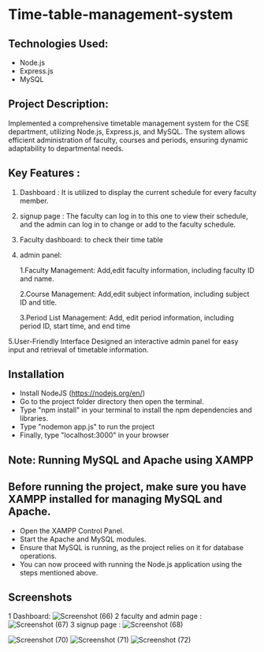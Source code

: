 # Time-table-management-system

## Technologies Used:
- Node.js
- Express.js
- MySQL
## Project Description:
Implemented a comprehensive timetable management system for the CSE department, utilizing Node.js, Express.js, and MySQL. The system allows efficient administration of faculty, courses and periods, ensuring dynamic adaptability to departmental needs.

## Key Features :
1. Dashboard :
   It is utilized to display the current schedule for every faculty member.
2. signup page :
    The faculty can log in to this one to view their schedule, and the admin can log in to change or add to the faculty schedule.
3. Faculty dashboard:
    to check their time table
4. admin panel:
   
     1.Faculty Management:
        Add,edit faculty information, including faculty ID and name.
   
     2.Course Management:
        Add,edit subject information, including subject ID and title.
   
     3.Period List Management:
        Add, edit period information, including period ID, start time, and end time
   
5.User-Friendly Interface
    Designed an interactive admin panel for easy input and retrieval of timetable information.

## Installation
- Install NodeJS (https://nodejs.org/en/)
- Go to the project folder directory then open the terminal.
- Type "npm install" in your terminal to install the npm dependencies and libraries.
- Type "nodemon app.js" to run the project
- Finally, type "localhost:3000" in your browser

## Note: Running MySQL and Apache using XAMPP
## Before running the project, make sure you have XAMPP installed for managing MySQL and Apache.

- Open the XAMPP Control Panel.
- Start the Apache and MySQL modules.
- Ensure that MySQL is running, as the project relies on it for database operations.
- You can now proceed with running the Node.js application using the steps mentioned above.

## Screenshots 
1 Dashboard: 
![Screenshot (66)](https://github.com/Rajesh2459/Time-table-management-system/assets/131291830/32b55d8f-dccc-4218-be0f-3e507c543b22)
2  faculty and admin page :
![Screenshot (67)](https://github.com/Rajesh2459/Time-table-management-system/assets/131291830/526c43fb-37b2-4e75-b7ac-1a082602c78f)
3 signup page :
![Screenshot (68)](https://github.com/Rajesh2459/Time-table-management-system/assets/131291830/dad9ef8d-d7b3-4a40-b6b1-f1dd0f437f78)

![Screenshot (70)](https://github.com/Rajesh2459/Time-table-management-system/assets/131291830/096c6a19-a10c-423d-b733-c21756e525d2)
![Screenshot (71)](https://github.com/Rajesh2459/Time-table-management-system/assets/131291830/f581d262-4c34-4b02-a6ab-74517c94eada)
![Screenshot (72)](https://github.com/Rajesh2459/Time-table-management-system/assets/131291830/4f8cde50-53d0-48ea-b77e-ddbb31efc915)

